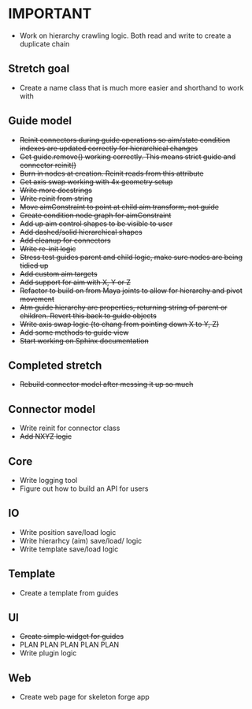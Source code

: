 # IMPORTANT
* Work on hierarchy crawling logic. Both read and write to create a duplicate chain

## Stretch goal
* Create a name class that is much more easier and shorthand to work with

## Guide model
* ~~Reinit connectors during guide operations so aim/state condition indexes are updated correctly for hierarchical changes~~
* ~~Get guide.remove() working correctly. This means strict guide and connector reinit()~~
* ~~Burn in nodes at creation. Reinit reads from this attribute~~
* ~~Get axis swap working with 4x geometry setup~~
* ~~Write more docstrings~~
* ~~Write reinit from string~~
* ~~Move aimConstraint to point at child aim transform, not guide~~
* ~~Create condition node graph for aimConstraint~~
* ~~Add up aim control shapes to be visible to user~~
* ~~Add dashed/solid hierarchical shapes~~
* ~~Add cleanup for connectors~~
* ~~Write re-init logic~~
* ~~Stress test guides parent and child logic, make sure nodes are being tidied up~~
* ~~Add custom aim targets~~
* ~~Add support for aim with X, Y or Z~~
* ~~Refactor to build on from Maya joints to allow for hierarchy and pivot movement~~
* ~~Atm guide hierarchy are properties, returning string of parent or children. Revert this back to guide objects~~
* ~~Write axis swap logic (to chang from pointing down X to Y, Z)~~
* ~~Add some methods to guide view~~
* ~~Start working on Sphinx documentation~~

## Completed stretch
* ~~Rebuild connector model after messing it up so much~~

## Connector model
* Write reinit for connector class
* ~~Add NXYZ logic~~

## Core
* Write logging tool
* Figure out how to build an API for users

## IO
* Write position save/load logic
* Write hierarhcy (aim) save/load/ logic
* Write template save/load logic

## Template
* Create a template from guides

## UI
* ~~Create simple widget for guides~~
* PLAN PLAN PLAN PLAN PLAN 
* Write plugin logic

## Web
* Create web page for skeleton forge app
